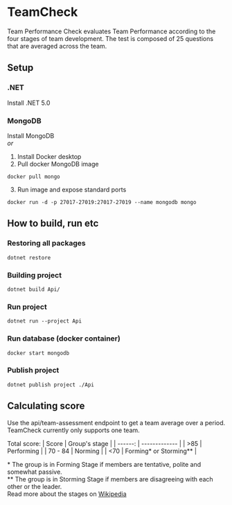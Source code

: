 # TeamCheck
Team Performance Check evaluates Team Performance according to the four stages of team development.
The test is composed of 25 questions that are averaged across the team.

## Setup
### .NET

Install .NET 5.0  

### MongoDB
Install MongoDB  
*or* 
1. Install Docker desktop
2. Pull docker MongoDB image
```
docker pull mongo
```
3. Run image and expose standard ports
```
docker run -d -p 27017-27019:27017-27019 --name mongodb mongo
```

## How to build, run etc

### Restoring all packages
```
dotnet restore
```
### Building project
```
dotnet build Api/
```
### Run project
```
dotnet run --project Api
```
### Run database (docker container)
```
docker start mongodb
```

### Publish project
```
dotnet publish project ./Api
```


## Calculating score
Use the api/team-assessment endpoint to get a team average over a period.
TeamCheck currently only supports one team.

Total score:
| Score   | Group's stage |
| ------: | ------------- |
| >85     | Performing    |
| 70 - 84 | Norming       |
| <70     | Forming* or Storming** |

\* The group is in Forming Stage if members are tentative, polite and somewhat passive.  
\*\* The group is in Storming Stage if members are disagreeing with each other or the leader.  
Read more about the stages on [Wikipedia](https://en.wikipedia.org/wiki/Tuckman%27s_stages_of_group_development)
